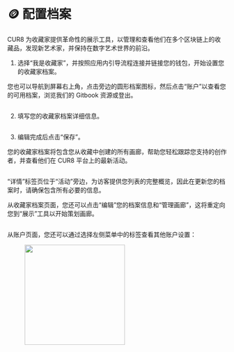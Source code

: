 # 🪙 配置档案

CUR8 为收藏家提供革命性的展示工具，以管理和查看他们在多个区块链上的收藏品，发现新艺术家，并保持在数字艺术世界的前沿。&#x20;

1. 选择“我是收藏家”，并按照应用内引导流程连接并链接您的钱包，开始设置您的收藏家档案。

您也可以导航到屏幕右上角，点击旁边的圆形档案图标，然后点击“账户”以查看您的可用档案，浏览我们的 Gitbook 资源或登出。

<figure><img src="../../.gitbook/assets/Screenshot 2025-01-03 at 07.47.41.png" alt=""><figcaption></figcaption></figure>

2. 填写您的收藏家档案详细信息。

<figure><img src="../../.gitbook/assets/Screenshot 2025-01-03 at 07.49.11.png" alt=""><figcaption></figcaption></figure>

3. 编辑完成后点击“保存”。

您的收藏家档案将包含您从收藏中创建的所有画廊，帮助您轻松跟踪您支持的创作者，并查看他们在 CUR8 平台上的最新活动。

<figure><img src="../../.gitbook/assets/Screenshot 2025-01-03 at 08.10.42.png" alt=""><figcaption></figcaption></figure>

“详情”标签页位于“活动”旁边，为访客提供您列表的完整概览，因此在更新您的档案时，请确保包含所有必要的信息。&#x20;

从收藏家档案页面，您还可以点击“编辑”您的档案信息和“管理画廊”，这将重定向您到“展示”工具以开始策划画廊。

<figure><img src="../../.gitbook/assets/Screenshot 2025-01-03 at 08.13.24.png" alt=""><figcaption></figcaption></figure>

从账户页面，您还可以通过选择左侧菜单中的标签查看其他账户设置：

<figure><img src="../../.gitbook/assets/Screenshot 2025-01-03 at 08.17.11.png" alt="" width="230"><figcaption></figcaption></figure>